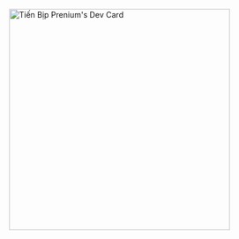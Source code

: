 <a href="https://app.daily.dev/Tien_Bip_369"><img src="https://api.daily.dev/devcards/c9e01a0b7d86467595b35f642e7acada.png?r=ar0" width="400" alt="Tiến Bịp Prenium's Dev Card"/></a>
